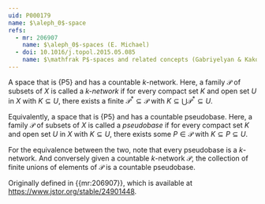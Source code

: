 ```yaml
---
uid: P000179
name: $\aleph_0$-space
refs:
  - mr: 206907
    name: $\aleph_0$-spaces (E. Michael)
  - doi: 10.1016/j.topol.2015.05.085
    name: $\mathfrak P$-spaces and related concepts (Gabriyelyan & Kakol)
---
```


A space that is {P5} and has a countable $k$-network.  Here, a family $\mathcal{P}$ of subsets of $X$ is called a *$k$-network* if for every compact set $K$ and open set $U$ in $X$ with $K \subseteq U$, there exists a finite $\mathcal{P}^* \subseteq \mathcal{P}$ with $K \subseteq \bigcup \mathcal{P}^* \subseteq U$.

Equivalently, a space that is {P5} and has a countable pseudobase.  Here, a family $\mathcal{P}$ of subsets of $X$ is called a *pseudobase* if for every compact set $K$ and open set $U$ in $X$ with $K \subseteq U$, there exists some $P\in\mathcal{P}$ with $K \subseteq P \subseteq U$.

For the equivalence between the two, note that every pseudobase is a $k$-network.  And conversely given a countable $k$-network $\mathcal P$, the collection of finite unions of elements of $\mathcal P$ is a countable pseudobase.

Originally defined in {{mr:206907}}, which is available at <https://www.jstor.org/stable/24901448>.
